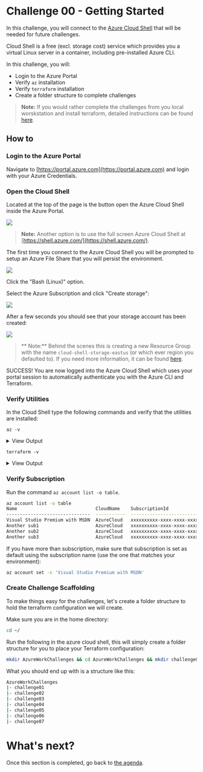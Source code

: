 Challenge 00 - Getting Started
=======

In this challenge, you will connect to the [Azure Cloud Shell](https://azure.microsoft.com/en-us/features/cloud-shell/) that will be needed for future challenges.

Cloud Shell is a free (excl. storage cost) service which provides you a virtual Linux server in a container, including pre-installed Azure CLI.

In this challenge, you will:

- Login to the Azure Portal
- Verify `az` installation
- Verify `terraform` installation
- Create a folder structure to complete challenges

> **Note:** If you would rather complete the challenges from you local worskstation and install terraform, detailed instructions can be found [here](local.md).

## How to

### Login to the Azure Portal

Navigate to [https://portal.azure.com](https://portal.azure.com) and login with your Azure Credentials.

### Open the Cloud Shell

Located at the top of the page is the button open the Azure Cloud Shell inside the Azure Portal.

![](../../img/2018-05-28-12-25-01.png)

> **Note:** Another option is to use the full screen Azure Cloud Shell at [https://shell.azure.com/](https://shell.azure.com/).

The first time you connect to the Azure Cloud Shell you will be prompted to setup an Azure File Share that you will persist the environment.

![](../../img/2018-05-28-12-27-31.png)

Click the "Bash (Linux)" option.

Select the Azure Subscription and click "Create storage":

![](../../img/2018-05-28-12-29-06.png)

After a few seconds you should see that your storage account has been created:

![](../../img/2018-05-28-12-30-33.png)

>** Note:** Behind the scenes this is creating a new Resource Group with the name `cloud-shell-storage-eastus` (or which ever region you defaulted to). If you need more information, it can be found [here](https://docs.microsoft.com/en-us/azure/cloud-shell/persisting-shell-storage).

SUCCESS!
You are now logged into the Azure Cloud Shell which uses your portal session to automatically authenticate you with the Azure CLI and Terraform.

### Verify Utilities

In the Cloud Shell type the following commands and verify that the utilities are installed:

`az -v`

<details><summary>View Output</summary>
<p>

```sh
$ az -v
azure-cli                         2.0.76

command-modules-nspkg              2.0.3
core                              2.0.76
nspkg                              3.0.4
telemetry                          1.0.4

Python location '/opt/az/bin/python3'
Extensions directory '/home/lanicola/.azure/cliextensions'

Python (Linux) 3.6.5 (default, Oct 30 2019, 06:32:16)
[GCC 5.4.0 20160609]

Legal docs and information: aka.ms/AzureCliLegal


Your CLI is up-to-date.
```
</p>
</details>

`terraform -v`

<details><summary>View Output</summary>
<p>

```sh
$ terraform -v
Terraform v0.12.12

Your version of Terraform is out of date! The latest version
is 0.12.16. You can update by downloading from www.terraform.io/downloads.html
```

</p>
</details>

### Verify Subscription

Run the command `az account list -o table`.

```sh
az account list -o table
Name                             CloudName    SubscriptionId                        State    IsDefault
-------------------------------  -----------  ------------------------------------  -------  -----------
Visual Studio Premium with MSDN  AzureCloud   xxxxxxxxxx-xxxx-xxxx-xxxx-xxxxxxxxxx  Enabled  True
Another sub1                     AzureCloud   xxxxxxxxxx-xxxx-xxxx-xxxx-xxxxxxxxxx  Enabled  False
Another sub2                     AzureCloud   xxxxxxxxxx-xxxx-xxxx-xxxx-xxxxxxxxxx  Enabled  False
Another sub3                     AzureCloud   xxxxxxxxxx-xxxx-xxxx-xxxx-xxxxxxxxxx  Enabled  False
```

If you have more than subscription, make sure that subscription is set as default using the subscription name (use the one that matches your environment):

```sh
az account set -s 'Visual Studio Premium with MSDN'
```

### Create Challenge Scaffolding

To make things easy for the challenges, let's create a folder structure to hold the terraform configuration we will create.

Make sure you are in the home directory:

```sh
cd ~/
```

Run the following in the azure cloud shell, this will simply create a folder structure for you to place your Terraform configuration:

```sh
mkdir AzureWorkChallenges && cd AzureWorkChallenges && mkdir challenge01 && mkdir challenge02 && mkdir challenge03 && mkdir challenge04 && mkdir challenge05 && mkdir challenge06 && mkdir challenge07 && mkdir challenge08 && mkdir challenge09
```

What you should end up with is a structure like this:

```sh
AzureWorkChallenges
|- challenge01
|- challenge02
|- challenge03
|- challenge04
|- challenge05
|- challenge06
|- challenge07
```
What's next?
==============

Once this section is completed, go back to [the agenda](../../README.md).